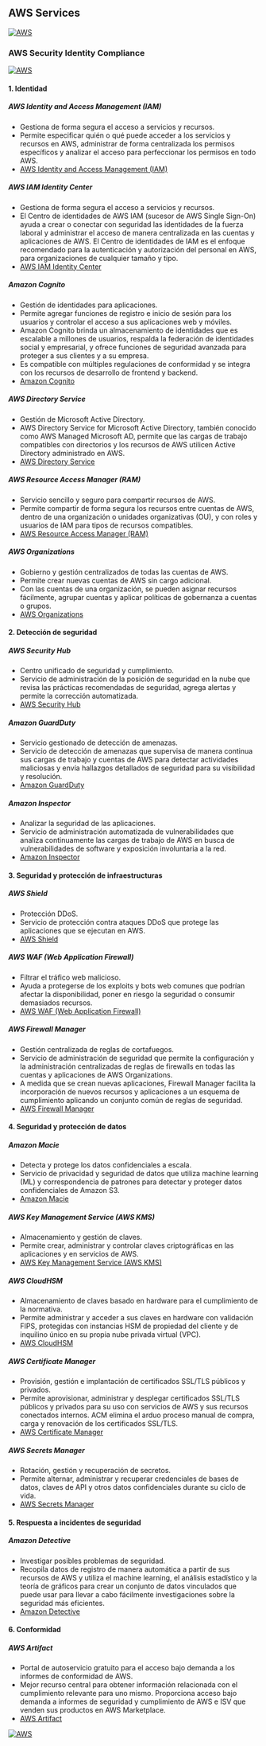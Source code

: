 ## AWS Services
[![AWS](https://img.shields.io/badge/AWS_Services-ff9900?style=for-the-badge&logo=amazon&logoColor=white&labelColor=101010)](https://github.com/Alberto-mt/AWS/blob/main/Resumen_Servicios_AWS/index.md)

### AWS Security Identity Compliance
[![AWS](https://img.shields.io/badge/AWS_Security_Identity_Compliance-447ac0?style=for-the-badge&logo=amazon&logoColor=white&labelColor=101010)](https://github.com/Alberto-mt/AWS/blob/main/Resumen_Servicios_AWS/categories/AWS_Security_Identity_Compliance.md)

#### 1. Identidad
##### **AWS Identity and Access Management (IAM)**
- Gestiona de forma segura el acceso a servicios y recursos.
- Permite especificar quién o qué puede acceder a los servicios y recursos en AWS, administrar de forma centralizada los permisos específicos y analizar el acceso para perfeccionar los permisos en todo AWS.
- [AWS Identity and Access Management (IAM)](https://aws.amazon.com/es/iam/)

##### **AWS IAM Identity Center**
- Gestiona de forma segura el acceso a servicios y recursos.
- El Centro de identidades de AWS IAM (sucesor de AWS Single Sign-On) ayuda a crear o conectar con seguridad las identidades de la fuerza laboral y administrar el acceso de manera centralizada en las cuentas y aplicaciones de AWS. El Centro de identidades de IAM es el enfoque recomendado para la autenticación y autorización del personal en AWS, para organizaciones de cualquier tamaño y tipo.
- [AWS IAM Identity Center](https://aws.amazon.com/es/iam/identity-center/)

##### **Amazon Cognito**
- Gestión de identidades para aplicaciones.
- Permite agregar funciones de registro e inicio de sesión para los usuarios y controlar el acceso a sus aplicaciones web y móviles.
- Amazon Cognito brinda un almacenamiento de identidades que es escalable a millones de usuarios, respalda la federación de identidades social y empresarial, y ofrece funciones de seguridad avanzada para proteger a sus clientes y a su empresa.
- Es compatible con múltiples regulaciones de conformidad y se integra con los recursos de desarrollo de frontend y backend.
- [Amazon Cognito](https://aws.amazon.com/es/cognito/)

##### **AWS Directory Service**
- Gestión de Microsoft Active Directory.
- AWS Directory Service for Microsoft Active Directory, también conocido como AWS Managed Microsoft AD, permite que las cargas de trabajo compatibles con directorios y los recursos de AWS utilicen Active Directory administrado en AWS.
- [AWS Directory Service](https://aws.amazon.com/es/directoryservice/)

##### **AWS Resource Access Manager (RAM)**
- Servicio sencillo y seguro para compartir recursos de AWS.
- Permite compartir de forma segura los recursos entre cuentas de AWS, dentro de una organización o unidades organizativas (OU), y con roles y usuarios de IAM para tipos de recursos compatibles.
- [AWS Resource Access Manager (RAM)](https://aws.amazon.com/ram/)

##### **AWS Organizations**
- Gobierno y gestión centralizados de todas las cuentas de AWS.
- Permite crear nuevas cuentas de AWS sin cargo adicional.
- Con las cuentas de una organización, se pueden asignar recursos fácilmente, agrupar cuentas y aplicar políticas de gobernanza a cuentas o grupos.
- [AWS Organizations](https://aws.amazon.com/organizations/)

#### 2. Detección de seguridad
##### **AWS Security Hub**
- Centro unificado de seguridad y cumplimiento.
- Servicio de administración de la posición de seguridad en la nube que revisa las prácticas recomendadas de seguridad, agrega alertas y permite la corrección automatizada.
- [AWS Security Hub](https://aws.amazon.com/es/security-hub/)

##### **Amazon GuardDuty**
- Servicio gestionado de detección de amenazas.
- Servicio de detección de amenazas que supervisa de manera continua sus cargas de trabajo y cuentas de AWS para detectar actividades maliciosas y envía hallazgos detallados de seguridad para su visibilidad y resolución.
- [Amazon GuardDuty](https://aws.amazon.com/es/guardduty/)

##### **Amazon Inspector**
- Analizar la seguridad de las aplicaciones.
- Servicio de administración automatizada de vulnerabilidades que analiza continuamente las cargas de trabajo de AWS en busca de vulnerabilidades de software y exposición involuntaria a la red.
- [Amazon Inspector](https://aws.amazon.com/es/inspector/)

#### 3. Seguridad y protección de infraestructuras
##### **AWS Shield**
- Protección DDoS.
- Servicio de protección contra ataques DDoS que protege las aplicaciones que se ejecutan en AWS.
- [AWS Shield](https://aws.amazon.com/es/shield/)

##### **AWS WAF (Web Applic­ation Firewall)**
- Filtrar el tráfico web malicioso.
- Ayuda a protegerse de los exploits y bots web comunes que podrían afectar la disponibilidad, poner en riesgo la seguridad o consumir demasiados recursos.
- [AWS WAF (Web Applic­ation Firewall)](https://aws.amazon.com/es/waf/)

##### **AWS Firewall Manager**
- Gestión centralizada de reglas de cortafuegos.
- Servicio de administración de seguridad que permite la configuración y la administración centralizadas de reglas de firewalls en todas las cuentas y aplicaciones de AWS Organizations.
- A medida que se crean nuevas aplicaciones, Firewall Manager facilita la incorporación de nuevos recursos y aplicaciones a un esquema de cumplimiento aplicando un conjunto común de reglas de seguridad.
- [AWS Firewall Manager](https://aws.amazon.com/es/firewall-manager/)

#### 4. Seguridad y protección de datos
##### **Amazon Macie**
- Detecta y protege los datos confidenciales a escala.
- Servicio de privacidad y seguridad de datos que utiliza machine learning (ML) y correspondencia de patrones para detectar y proteger datos confidenciales de Amazon S3.
- [Amazon Macie](https://aws.amazon.com/es/macie/)

##### **AWS Key Management Service (AWS KMS)**
- Almacenamiento y gestión de claves.
- Permite crear, administrar y controlar claves criptográficas en las aplicaciones y en servicios de AWS.
- [AWS Key Management Service (AWS KMS)](https://aws.amazon.com/es/kms/)

##### **AWS CloudHSM**
- Almacenamiento de claves basado en hardware para el cumplimiento de la normativa.
- Permite administrar y acceder a sus claves en hardware con validación FIPS, protegidas con instancias HSM de propiedad del cliente y de inquilino único en su propia nube privada virtual (VPC).
- [AWS CloudHSM](https://aws.amazon.com/es/cloudhsm/)

##### **AWS Certificate Manager**
- Provisión, gestión e implantación de certificados SSL/TLS públicos y privados.
- Permite aprovisionar, administrar y desplegar certificados SSL/TLS públicos y privados para su uso con servicios de AWS y sus recursos conectados internos. ACM elimina el arduo proceso manual de compra, carga y renovación de los certificados SSL/TLS.
- [AWS Certificate Manager](https://aws.amazon.com/es/certificate-manager/)

##### **AWS Secrets Manager**
- Rotación, gestión y recuperación de secretos.
- Permite alternar, administrar y recuperar credenciales de bases de datos, claves de API y otros datos confidenciales durante su ciclo de vida.
- [AWS Secrets Manager](https://aws.amazon.com/es/secrets-manager/)

#### 5. Respuesta a incidentes de seguridad
##### **Amazon  Detective**
- Investigar posibles problemas de seguridad.
- Recopila datos de registro de manera automática a partir de sus recursos de AWS y utiliza el machine learning, el análisis estadístico y la teoría de gráficos para crear un conjunto de datos vinculados que puede usar para llevar a cabo fácilmente investigaciones sobre la seguridad más eficientes.
- [Amazon  Detective](https://aws.amazon.com/es/detective/)

#### 6. Conformidad
##### **AWS Artifact**
- Portal de autoservicio gratuito para el acceso bajo demanda a los informes de conformidad de AWS.
- Mejor recurso central para obtener información relacionada con el cumplimiento relevante para uno mismo. Proporciona acceso bajo demanda a informes de seguridad y cumplimiento de AWS e ISV que venden sus productos en AWS Marketplace.
- [AWS Artifact](https://aws.amazon.com/es/artifact/)

[![AWS](https://img.shields.io/badge/Inicio-447ac0?style=for-the-badge&label=&#8684;&logoColor=white&labelColor=101010)](https://github.com/Alberto-mt/AWS/blob/main/Resumen_Servicios_AWS/categories/AWS_Security_Identity_Compliance.md)
